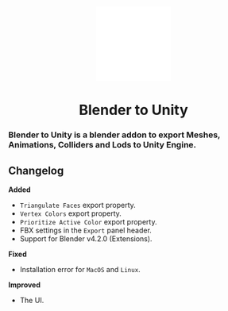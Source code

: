 <p align=center><img src='./icons/UN_150.png'/></p>

<h1 align=center>Blender to Unity</h1>

### Blender to Unity is a blender addon to export Meshes, Animations, Colliders and Lods to Unity Engine.

## Changelog

**Added**

- `Triangulate Faces` export property.
- `Vertex Colors` export property.
- `Prioritize Active Color` export property.
- FBX settings in the `Export` panel header.
- Support for Blender v4.2.0 (Extensions).

**Fixed**

- Installation error for `MacOS` and `Linux`.

**Improved**

- The UI.
